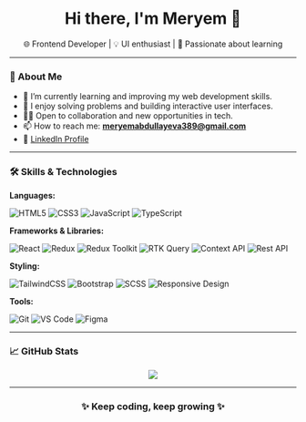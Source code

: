 <h1 align="center">Hi there, I'm Meryem 👋</h1>
<p align="center">
  🌐 Frontend Developer | 💡 UI enthusiast | 🎯 Passionate about learning
</p>

---

### 🚀 About Me

- 🌱 I’m currently learning and improving my web development skills.
- 💬 I enjoy solving problems and building interactive user interfaces.
- 👩‍💻 Open to collaboration and new opportunities in tech.
- 📫 How to reach me: **meryemabdullayeva389@gmail.com**
- 🔗 [LinkedIn Profile](https://www.linkedin.com/in/meryem-abdullayeva-552748254)

---

### 🛠️ Skills & Technologies

**Languages:**

![HTML5](https://img.shields.io/badge/HTML5-E34F26?style=flat&logo=html5&logoColor=white)
![CSS3](https://img.shields.io/badge/CSS3-1572B6?style=flat&logo=css3&logoColor=white)
![JavaScript](https://img.shields.io/badge/JavaScript-F7DF1E?style=flat&logo=javascript&logoColor=black)
![TypeScript](https://img.shields.io/badge/TypeScript-3178C6?style=flat&logo=typescript&logoColor=white)

**Frameworks & Libraries:**

![React](https://img.shields.io/badge/React-61DAFB?style=flat&logo=react&logoColor=black)
![Redux](https://img.shields.io/badge/Redux-764ABC?style=flat&logo=redux&logoColor=white)
![Redux Toolkit](https://img.shields.io/badge/Redux_Toolkit-593D88?style=flat&logo=redux&logoColor=white)
![RTK Query](https://img.shields.io/badge/RTK_Query-593D88?style=flat&logo=redux&logoColor=white)
![Context API](https://img.shields.io/badge/Context_API-61DAFB?style=flat&logo=react&logoColor=black)
![Rest API](https://img.shields.io/badge/REST_API-005571?style=flat)

**Styling:**

![TailwindCSS](https://img.shields.io/badge/Tailwind_CSS-38B2AC?style=flat&logo=tailwind-css&logoColor=white)
![Bootstrap](https://img.shields.io/badge/Bootstrap-7952B3?style=flat&logo=bootstrap&logoColor=white)
![SCSS](https://img.shields.io/badge/SCSS-CC6699?style=flat&logo=sass&logoColor=white)
![Responsive Design](https://img.shields.io/badge/Responsive--Design-25A4E8?style=flat)

**Tools:**

![Git](https://img.shields.io/badge/Git-F05032?style=flat&logo=git&logoColor=white)
![VS Code](https://img.shields.io/badge/VS_Code-007ACC?style=flat&logo=visual-studio-code&logoColor=white)
![Figma](https://img.shields.io/badge/Figma-F24E1E?style=flat&logo=figma&logoColor=white)

---

### 📈 GitHub Stats

<p align="center">
  <img src="https://github-readme-stats.vercel.app/api?username=meryemabdullayeva&show_icons=true&theme=tokyonight" />
</p>

---

<h3 align="center">✨ Keep coding, keep growing ✨</h3>
